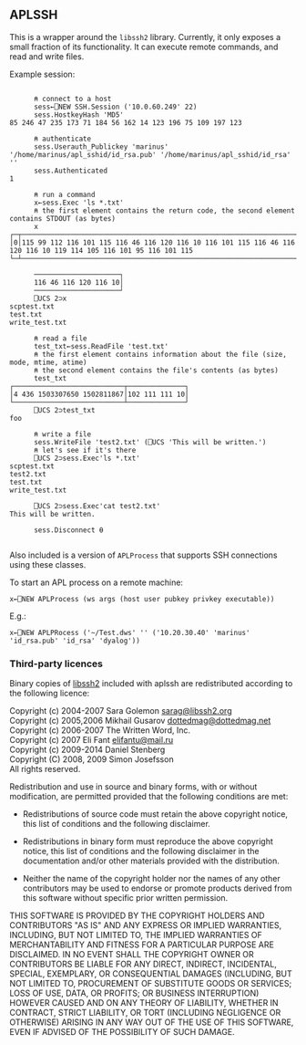 ## APLSSH

This is a wrapper around the `libssh2` library. Currently, it only exposes a small fraction of its functionality.
It can execute remote commands, and read and write files.

Example session:

```apl

      ⍝ connect to a host
      sess←⎕NEW SSH.Session ('10.0.60.249' 22)
      sess.HostkeyHash 'MD5'
85 246 47 235 173 71 184 56 162 14 123 196 75 109 197 123

      ⍝ authenticate
      sess.Userauth_Publickey 'marinus' '/home/marinus/apl_sshid/id_rsa.pub' '/home/marinus/apl_sshid/id_rsa' ''
      sess.Authenticated
1

      ⍝ run a command
      x←sess.Exec 'ls *.txt'
      ⍝ the first element contains the return code, the second element contains STDOUT (as bytes)
      x
┌─┬──────────────────────────────────────────────────────────────────────────────────────────────────────────────────
│0│115 99 112 116 101 115 116 46 116 120 116 10 116 101 115 116 46 116 120 116 10 119 114 105 116 101 95 116 101 115 
└─┴──────────────────────────────────────────────────────────────────────────────────────────────────────────────────

      ─────────────────────┐
      116 46 116 120 116 10│
      ─────────────────────┘
      ⎕UCS 2⊃x
scptest.txt
test.txt
write_test.txt

      ⍝ read a file
      test_txt←sess.ReadFile 'test.txt'
      ⍝ the first element contains information about the file (size, mode, mtime, atime)
      ⍝ the second element contains the file's contents (as bytes)
      test_txt
┌───────────────────────────┬──────────────┐
│4 436 1503307650 1502811867│102 111 111 10│
└───────────────────────────┴──────────────┘
      ⎕UCS 2⊃test_txt
foo

      ⍝ write a file
      sess.WriteFile 'test2.txt' (⎕UCS 'This will be written.')
      ⍝ let's see if it's there
      ⎕UCS 2⊃sess.Exec'ls *.txt'
scptest.txt
test2.txt
test.txt
write_test.txt

      ⎕UCS 2⊃sess.Exec'cat test2.txt'
This will be written.
      
      sess.Disconnect ⍬
      
```

Also included is a version of `APLProcess` that supports SSH connections using these classes.

To start an APL process on a remote machine:

```apl
x←⎕NEW APLProcess (ws args (host user pubkey privkey executable))
```

E.g.:

```apl
x←⎕NEW APLPRocess ('~/Test.dws' '' ('10.20.30.40' 'marinus' 'id_rsa.pub' 'id_rsa' 'dyalog'))
```

### Third-party licences

Binary copies of [libssh2](https://www.libssh2.org/) included with aplssh are redistributed according to the following licence:

Copyright (c) 2004-2007 Sara Golemon <sarag@libssh2.org>  
Copyright (c) 2005,2006 Mikhail Gusarov <dottedmag@dottedmag.net>  
Copyright (c) 2006-2007 The Written Word, Inc.  
Copyright (c) 2007 Eli Fant <elifantu@mail.ru>  
Copyright (c) 2009-2014 Daniel Stenberg  
Copyright (C) 2008, 2009 Simon Josefsson  
All rights reserved.

Redistribution and use in source and binary forms, with or without modification, are permitted provided that the following conditions are met:

* Redistributions of source code must retain the above copyright notice, this list of conditions and the following disclaimer.

* Redistributions in binary form must reproduce the above copyright notice, this list of conditions and the following disclaimer in the documentation and/or other materials provided with the distribution.

* Neither the name of the copyright holder nor the names of any other contributors may be used to endorse or promote products derived from this software without specific prior written permission.

THIS SOFTWARE IS PROVIDED BY THE COPYRIGHT HOLDERS AND CONTRIBUTORS "AS IS" AND ANY EXPRESS OR IMPLIED WARRANTIES, INCLUDING, BUT NOT LIMITED TO, THE IMPLIED WARRANTIES OF MERCHANTABILITY AND FITNESS FOR A PARTICULAR PURPOSE ARE DISCLAIMED. IN NO EVENT SHALL THE COPYRIGHT OWNER OR CONTRIBUTORS BE LIABLE FOR ANY DIRECT, INDIRECT, INCIDENTAL, SPECIAL, EXEMPLARY, OR CONSEQUENTIAL DAMAGES (INCLUDING, BUT NOT LIMITED TO, PROCUREMENT OF SUBSTITUTE GOODS OR SERVICES; LOSS OF USE, DATA, OR PROFITS; OR BUSINESS INTERRUPTION) HOWEVER CAUSED AND ON ANY THEORY OF LIABILITY, WHETHER IN CONTRACT, STRICT LIABILITY, OR TORT (INCLUDING NEGLIGENCE OR OTHERWISE) ARISING IN ANY WAY OUT OF THE USE OF THIS SOFTWARE, EVEN IF ADVISED OF THE POSSIBILITY OF SUCH DAMAGE.
